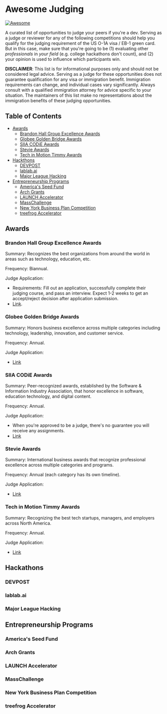 # Awesome Judging

[![Awesome](https://awesome.re/badge.svg)](https://awesome.re)

A curated list of opportunities to judge your peers if you're a dev. Serving as a judge or reviewer for any of the following competitions should help you qualify for the judging requirement of the US O-1A visa / EB-1 green card. But in this case, make sure that you're going to be (1) evaluating other *professionals* in *your field* (e.g. college hackathons don't count), and (2) your opinion is used to influence which participants win.

**DISCLAIMER**: This list is for informational purposes only and should not be considered legal advice. Serving as a judge for these opportunities does not guarantee qualification for any visa or immigration benefit. Immigration requirements can change, and individual cases vary significantly. Always consult with a qualified immigration attorney for advice specific to your situation. The maintainers of this list make no representations about the immigration benefits of these judging opportunities.

## Table of Contents

- [Awards](#awards)
    - [Brandon Hall Group Excellence Awards](#brandon-hall-group-excellence-awards)
    - [Globee Golden Bridge Awards](#globee-golden-bridge-awards)
    - [SIIA CODiE Awards](#siia-codie-awards)
    - [Stevie Awards](#stevie-awards)
    - [Tech in Motion Timmy Awards](#tech-in-motion-timmy-awards)
- [Hackthons](#hackathons)
    - [DEVPOST](#devpost) 
    - [lablab.ai](#lablabai)
    - [Major League Hacking](#major-league-hacking)
- [Entrepreneurship Programs](#entrepreneurship-programs)
    - [America's Seed Fund](#americas-seed-fund)  
    - [Arch Grants](#arch-grants)
    - [LAUNCH Accelerator](#launch-accelerator)
    - [MassChallenge](#masschallenge)
    - [New York Business Plan Competition](#new-york-business-plan-competition)
    - [treefrog Accelerator](#treefrog-accelerator)

## Awards

### Brandon Hall Group Excellence Awards

Summary: Recognizes the best organizations from around the world in areas such as technology, education, etc.

Frequency: Biannual.

Judge Application:
* Requirements: Fill out an application, successfully complete their judging course, and pass an interview. Expect 1-2 weeks to get an accept/reject decision after application submission.
* [Link](https://certification.brandonhall.com/courses/awards-judge-certification).

### Globee Golden Bridge Awards

Summary: Honors business excellence across multiple categories including technology, leadership, innovation, and customer service.

Frequency: Annual.

Judge Application:
* [Link](https://globee-innovation.secure-platform.com/a/judgeSolicitationProfiles/create)

### SIIA CODiE Awards

Summary: Peer-recognized awards, established by the Software & Information Industry Association, that honor excellence in software, education technology, and digital content.

Frequency: Annual.

Judge Application:
* When you're approved to be a judge, there's no guarantee you will receive any assignments.
* [Link](https://globee-innovation.secure-platform.com/a/judgeSolicitationProfiles/create)

### Stevie Awards

Summary: International business awards that recognize professional excellence across multiple categories and programs.

Frequency: Annual (each category has its own timeline).

Judge Application:
* [Link](https://stevieawards.com/you-be-judge)

### Tech in Motion Timmy Awards

Summary: Recognizing the best tech startups, managers, and employers across North America.

Frequency: Annual.

Judge Application:
* [Link](https://techinmotion.com/timmy-awards/judge-application)

## Hackathons

### DEVPOST

### lablab.ai

### Major League Hacking

## Entrepreneurship Programs

### America's Seed Fund

### Arch Grants

### LAUNCH Accelerator

### MassChallenge

### New York Business Plan Competition

### treefrog Accelerator
